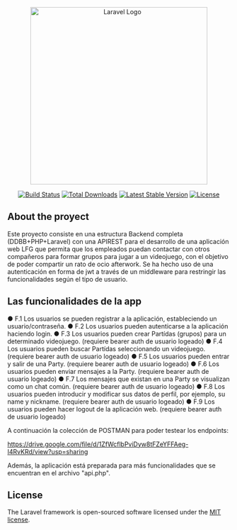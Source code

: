 <p align="center"><a href="https://laravel.com" target="_blank"><img src="https://raw.githubusercontent.com/laravel/art/master/logo-lockup/5%20SVG/2%20CMYK/1%20Full%20Color/laravel-logolockup-cmyk-red.svg" width="400" alt="Laravel Logo"></a></p>

<p align="center">
<a href="https://travis-ci.org/laravel/framework"><img src="https://travis-ci.org/laravel/framework.svg" alt="Build Status"></a>
<a href="https://packagist.org/packages/laravel/framework"><img src="https://img.shields.io/packagist/dt/laravel/framework" alt="Total Downloads"></a>
<a href="https://packagist.org/packages/laravel/framework"><img src="https://img.shields.io/packagist/v/laravel/framework" alt="Latest Stable Version"></a>
<a href="https://packagist.org/packages/laravel/framework"><img src="https://img.shields.io/packagist/l/laravel/framework" alt="License"></a>
</p>

## About the proyect

Este proyecto consiste en una estructura Backend completa (DDBB+PHP+Laravel) con una APIREST para el desarrollo de una aplicación web LFG que permita que los empleados puedan contactar con otros compañeros para formar grupos para jugar a un videojuego, con el objetivo de poder compartir un rato de ocio afterwork. Se ha hecho uso de una autenticación en forma de jwt a través de un middleware para restringir las funcionalidades según el tipo de usuario.

## Las funcionalidades de la app

● F.1 Los usuarios se pueden registrar a la aplicación, estableciendo un usuario/contraseña.
● F.2 Los usuarios pueden autenticarse a la aplicación haciendo login.
● F.3 Los usuarios pueden crear Partídas (grupos) para un determinado videojuego. (requiere bearer auth de usuario logeado)
● F.4 Los usuarios pueden buscar Partídas seleccionando un videojuego. (requiere bearer auth de usuario logeado)
● F.5 Los usuarios pueden entrar y salir de una Party. (requiere bearer auth de usuario logeado)
● F.6 Los usuarios pueden enviar mensajes a la Party. (requiere bearer auth de usuario logeado)
● F.7 Los mensajes que existan en una Party se visualizan como un chat común. (requiere bearer auth de usuario logeado)
● F.8 Los usuarios pueden introducir y modificar sus datos de perfil, por ejemplo, su name y nickname. (requiere bearer auth de usuario logeado)
● F.9 Los usuarios pueden hacer logout de la aplicación web. (requiere bearer auth de usuario logeado)

A continuación la colección de POSTMAN para poder testear los endpoints:

https://drive.google.com/file/d/1ZfWcflbPviDyw8tFZeYFFAeg-I4RvKRd/view?usp=sharing

Además, la aplicación está preparada para más funcionalidades que se encuentran en el archivo "api.php".

## License

The Laravel framework is open-sourced software licensed under the [MIT license](https://opensource.org/licenses/MIT).
